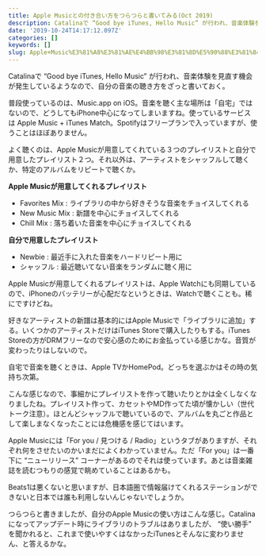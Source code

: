 ```yaml
---
title: Apple Musicとの付き合い方をつらつらと書いてみる(Oct 2019)
description: Catalinaで “Good bye iTunes, Hello Music” が行われ、音楽体験を見直す機会が発生しているようなので、自分の音楽の聴き方をざっと書いておく。
date: '2019-10-24T14:17:12.097Z'
categories: []
keywords: []
slug: Apple+Music%E3%81%A8%E3%81%AE%E4%BB%98%E3%81%8D%E5%90%88%E3%81%84%E6%96%B9%E3%82%92%E3%81%A4%E3%82%89%E3%81%A4%E3%82%89%E3%81%A8%E6%9B%B8%E3%81%84%...
---
```

Catalinaで “Good bye iTunes, Hello Music” が行われ、音楽体験を見直す機会が発生しているようなので、自分の音楽の聴き方をざっと書いておく。

普段使っているのは、Music.app on iOS。音楽を聴く主な場所は「自宅」ではないので、どうしてもiPhone中心になってしまいますね。使っているサービスは Apple Music + iTunes Match。Spotifyはフリープランで入っていますが、使うことはほぼありません。

よく聴くのは、Apple Musicが用意してくれている３つのプレイリストと自分で用意したプレイリスト２つ。それ以外は、アーティストをシャッフルして聴くか、特定のアルバムをリピートで聴くか。

**Apple Musicが用意してくれるプレイリスト**

*   Favorites Mix : ライブラリの中から好きそうな音楽をチョイスしてくれる
*   New Music Mix : 新譜を中心にチョイスしてくれる
*   Chill Mix : 落ち着いた音楽を中心にチョイスしてくれる

**自分で用意したプレイリスト**

*   Newbie : 最近手に入れた音楽をハードリピート用に
*   シャッフル : 最近聴いてない音楽をランダムに聴く用に

Apple Musicが用意してくれるプレイリストは、Apple Watchにも同期しているので、iPhoneのバッテリーが心配だなというときは、Watchで聴くことも。稀にですけどね。

好きなアーティストの新譜は基本的にはApple Musicで「ライブラリに追加」する。いくつかのアーティストだけはiTunes Storeで購入したりもする。iTunes Storeの方がDRMフリーなので安心感のためにお金払っている感じかな。音質が変わったりはしないので。

自宅で音楽を聴くときは、Apple TVかHomePod。どっちを選ぶかはその時の気持ち次第。

こんな感じなので、事細かにプレイリストを作って聴いたりとかは全くしなくなりましたね。プレイリスト作って、カセットやMD作ってた頃が懐かしい（世代トーク注意）。ほとんどシャッフルで聴いているので、アルバムを丸ごと作品として楽しまなくなったことには危機感を感じてはいます。

Apple Musicには「For you / 見つける / Radio」というタブがありますが、それぞれ何をさせたいのかいまだによくわかっていません。ただ「For you」は一番下に “ニューリリース” コーナーがあるのでそれは使っています。あとは音楽雑誌を読むつもりの感覚で眺めていることはあるかも。

Beats1は悪くないと思いますが、日本語圏で情報届けてくれるステーションができないと日本では誰も利用しないんじゃないでしょうか。

つらつらと書きましたが、自分のApple Musicの使い方はこんな感じ。Catalinaになってアップデート時にライブラリのトラブルはありましたが、 “使い勝手” を聞かれると、これまで使いやすくはなかったiTunesとそんなに変わりません、と答えるかな。